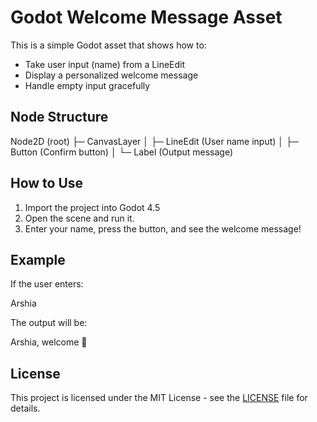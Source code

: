 # Godot Welcome Message Asset

This is a simple Godot asset that shows how to:
- Take user input (name) from a LineEdit
- Display a personalized welcome message
- Handle empty input gracefully

## Node Structure


Node2D (root) 
  ├─ CanvasLayer │    ├─ LineEdit   (User name input) │    ├─ Button     (Confirm button) │    └─ Label      (Output message)
## How to Use
1. Import the project into Godot 4.5
2. Open the scene and run it.
3. Enter your name, press the button, and see the welcome message!

## Example
If the user enters:

Arshia

The output will be:

Arshia, welcome 🎉

## License
This project is licensed under the MIT License - see the [LICENSE](LICENSE) file for details.
